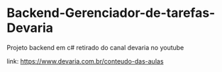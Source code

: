# Backend-Gerenciador-de-tarefas-Devaria

Projeto backend em c# retirado do canal devaria no youtube

link:
<a>https://www.devaria.com.br/conteudo-das-aulas</a>
